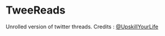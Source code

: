 # TweeReads
Unrolled version of twitter threads. 
Credits : [@UpskillYourLife](https://twitter.com/UpSkillYourLife/status/1518184834782408704)

